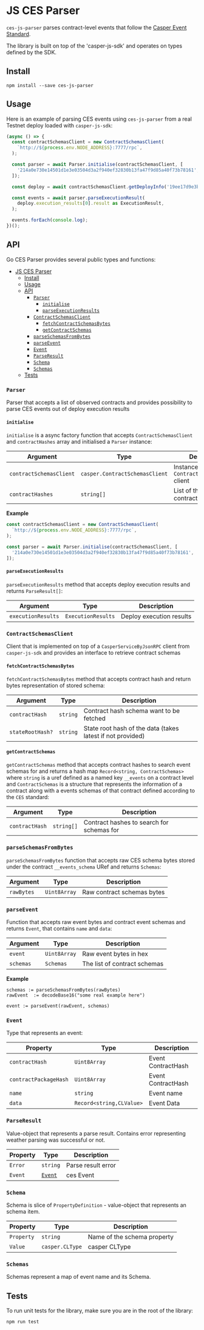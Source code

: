 # JS CES Parser

`ces-js-parser` parses contract-level events that follow
the [Casper Event Standard](https://github.com/make-software/casper-event-standard).

The library is built on top of the 'casper-js-sdk' and operates on types defined by the SDK.

## Install

``
npm install --save ces-js-parser
``

## Usage

Here is an example of parsing CES events using `ces-js-parser` from a real Testnet deploy loaded
with `casper-js-sdk`:

```typescript
(async () => {
  const contractSchemasClient = new ContractSchemasClient(
    `http://${process.env.NODE_ADDRESS}:7777/rpc`,
  );

  const parser = await Parser.initialise(contractSchemasClient, [
    '214a0e730e14501d1e3e03504d3a2f940ef32830b13fa47f9d85a40f73b78161',
  ]);

  const deploy = await contractSchemasClient.getDeployInfo('19ee17d9e3b4c1527b433598e647b69aa9a153864eb12433489f99224bfc9442');

  const events = await parser.parseExecutionResult(
    deploy.execution_results[0].result as ExecutionResult,
  );

  events.forEach(console.log);
})();
```

## API

Go CES Parser provides several public types and functions:

- [JS CES Parser](#js-ces-parser)
  - [Install](#install)
  - [Usage](#usage)
  - [API](#api)
    - [`Parser`](#parser)
      - [`initialise`](#initialise)
      - [`parseExecutionResults`](#parseexecutionresults)
    - [`ContractSchemasClient`](#contractschemasclient)
      - [`fetchContractSchemasBytes`](#fetchcontractschemasbytes)
      - [`getContractSchemas`](#getcontractschemas)
    - [`parseSchemasFromBytes`](#parseschemasfrombytes)
    - [`parseEvent`](#parseevent)
    - [`Event`](#event)
    - [`ParseResult`](#parseresult)
    - [`Schema`](#schema)
    - [`Schemas`](#schemas)
  - [Tests](#tests)

### `Parser`

Parser that accepts a list of observed contracts and provides possibility to parse CES events out of deploy execution
results

#### `initialise`

`initialise` is a async factory function that accepts `ContractSchemasClient` and `contractHashes` array and initialised a `Parser` instance:

| Argument                | Type                           | Description                                    |
| ----------------------- | ------------------------------ | ---------------------------------------------- |
| `contractSchemasClient` | `casper.ContractSchemasClient` | Instance of the `ContractSchemasClient` client |
| `contractHashes`        | `string[]`                     | List of the observed contract hashes           |

**Example**

```typescript
const contractSchemasClient = new ContractSchemasClient(
  `http://${process.env.NODE_ADDRESS}:7777/rpc`,
);

const parser = await Parser.initialise(contractSchemasClient, [
  '214a0e730e14501d1e3e03504d3a2f940ef32830b13fa47f9d85a40f73b78161',
]);
```

#### `parseExecutionResults`

`parseExecutionResults` method that accepts deploy execution results and returns `ParseResult[]`:

| Argument           | Type               | Description              |
| ------------------ | ------------------ | ------------------------ |
| `executionResults` | `ExecutionResults` | Deploy execution results |

### `ContractSchemasClient`

Client that is implemented on top of a `CasperServiceByJsonRPC` client from `casper-js-sdk` and provides an interface to retrieve contract schemas

#### `fetchContractSchemasBytes`

`fetchContractSchemasBytes` method that accepts contract hash and return bytes representation of stored schema:

| Argument         | Type     | Description                                                |
| ---------------- | -------- | ---------------------------------------------------------- |
| `contractHash`   | `string` | Contract hash schema want to be fetched                    |
| `stateRootHash?` | `string` | State root hash of the data (takes latest if not provided) |

#### `getContractSchemas`

`getContractSchemas` method that accepts contract hashes to search event schemas for and returns a hash map `Record<string, ContractSchemas>` where `string` is a uref defined as a named key `__events` on a contract level and `ContractSchemas` is a structure that represents the information of a contract along with a events schemas of that contract defined according to the `CES` standard:

| Argument       | Type       | Description                               |
| -------------- | ---------- | ----------------------------------------- |
| `contractHash` | `string[]` | Contract hashes to search for schemas for |

### `parseSchemasFromBytes`

`parseSchemasFromBytes` function that accepts raw CES schema bytes stored under the contract `__events_schema` URef and
returns `Schemas`:

| Argument   | Type         | Description                |
| ---------- | ------------ | -------------------------- |
| `rawBytes` | `Uint8Array` | Raw contract schemas bytes |

### `parseEvent`

Function that accepts raw event bytes and contract event schemas and returns `Event`, that contains `name` and `data`:

| Argument  | Type         | Description                  |
| --------- | ------------ | ---------------------------- |
| `event`   | `Uint8Array` | Raw event bytes in hex       |
| `schemas` | `Schemas`    | The list of contract schemas |

**Example**

```
schemas := parseSchemasFromBytes(rawBytes)
rawEvent  := decodeBase16("some real example here")

event := parseEvent(rawEvent, schemas)
```

### `Event`

Type that represents an event:

| Property              | Type                     | Description        |
| --------------------- | ------------------------ | ------------------ |
| `contractHash`        | `Uint8Array`             | Event ContractHash |
| `contractPackageHash` | `Uint8Array`             | Event ContractHash |
| `name`                | `string`                 | Event name         |
| `data`                | `Record<string,CLValue>` | Event Data         |

### `ParseResult`

Value-object that represents a parse result. Contains error representing weather parsing was successful or not.

| Property | Type              | Description        |
| -------- | ----------------- | ------------------ |
| `Error`  | `string`          | Parse result error |
| `Event`  | [`Event`](#Event) | ces Event          |

### `Schema`

Schema is slice of `PropertyDefinition` - value-object that represents an schema item.

| Property   | Type            | Description                 |
| ---------- | --------------- | --------------------------- |
| `Property` | `string`        | Name of the schema property |
| `Value`    | `casper.CLType` | casper CLType               |

### `Schemas`

Schemas represent a map of event name and its Schema.

## Tests

To run unit tests for the library, make sure you are in the root of the library:

``
npm run test
``
